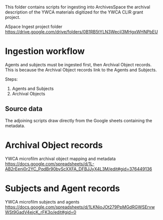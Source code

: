 This folder contains scripts for ingesting into ArchivesSpace the archival
description of the YWCA materials digitized for the YWCA CLIR grant project.

ASpace Ingest project folder
https://drive.google.com/drive/folders/0B1RB5tYLN3WecjI3MHgxWHNPbEU

# Ingestion workflow
Agents and subjects must be ingested first, then Archival Object records. This
is because the Archival Object records link to the Agents and Subjects.

Steps:

1. Agents and Subjects
2. Archival Objects

## Source data
The adjoining scripts draw directly from the Google sheets containing the
metadata.

# Archival Object records
YWCA microfilm archival object mapping and metadata
https://docs.google.com/spreadsheets/d/1L-AB2rEeni0r2YC_PqdBr90bvScXXFA_DFBJJyX4L3M/edit#gid=376449136

# Subjects and Agent records
YWCA microfilm subjects and agents
https://docs.google.com/spreadsheets/d/1LKNioJOt279PpMGdRGWSErvwWSt9GadV4ejcK_rFK3o/edit#gid=0
